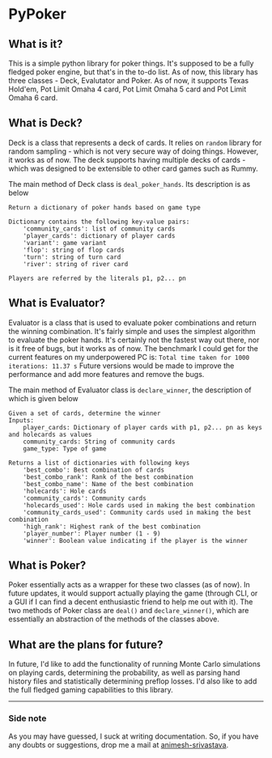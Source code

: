 # PyPoker

## What is it?
This is a simple python library for poker things. It's supposed to be a fully fledged poker engine, but that's in the to-do list. As of now, this library has three classes - Deck, Evalutator and Poker. As of now, it supports Texas Hold'em, Pot Limit Omaha 4 card, Pot Limit Omaha 5 card and Pot Limit Omaha 6 card.

## What is Deck?
Deck is a class that represents a deck of cards. It relies on ```random``` library for random sampling - which is not very secure way of doing things. However, it works as of now. The deck supports having multiple decks of cards - which was designed to be extensible to other card games such as Rummy.

The main method of Deck class is ```deal_poker_hands```. Its description is as below

```
Return a dictionary of poker hands based on game type

Dictionary contains the following key-value pairs:
    'community_cards': list of community cards
    'player_cards': dictionary of player cards
    'variant': game variant
    'flop': string of flop cards
    'turn': string of turn card
    'river': string of river card

Players are referred by the literals p1, p2... pn
```
## What is Evaluator?
Evaluator is a class that is used to evaluate poker combinations and return the winning combination. It's fairly simple and uses the simplest algorithm to evaluate the poker hands. It's certainly not the fastest way out there, nor is it free of bugs, but it works as of now. The benchmark I could get for the current features on my underpowered PC is: ```Total time taken for 1000 iterations: 11.37 s``` Future versions would be made to improve the performance and add more features and remove the bugs.

The main method of Evaluator class is ```declare_winner```, the description of which is given below
```
Given a set of cards, determine the winner
Inputs:
    player_cards: Dictionary of player cards with p1, p2... pn as keys and holecards as values
    community_cards: String of community cards
    game_type: Type of game

Returns a list of dictionaries with following keys
    'best_combo': Best combination of cards
    'best_combo_rank': Rank of the best combination
    'best_combo_name': Name of the best combination
    'holecards': Hole cards
    'community_cards': Community cards
    'holecards_used': Hole cards used in making the best combination
    'community_cards_used': Community cards used in making the best combination
    'high_rank': Highest rank of the best combination
    'player_number': Player number (1 - 9)
    'winner': Boolean value indicating if the player is the winner

```

## What is Poker?
Poker essentially acts as a wrapper for these two classes (as of now). In future updates, it would support actually playing the game (through CLI, or a GUI if I can find a decent enthusiastic friend to help me out with it). The two methods of Poker class are ```deal()``` and ```declare_winner()```, which are essentially an abstraction of the methods of the classes above.

## What are the plans for future?
In future, I'd like to add the functionality of running Monte Carlo simulations on playing cards, determining the probability, as well as parsing hand history files and statistically determining preflop losses. I'd also like to add the full fledged gaming capabilities to this library.

---


### Side note
As you may have guessed, I suck at writing documentation. So, if you have any doubts or suggestions, drop me a mail at [animesh-srivastava](mailto:animesh.srivastava.1999@gmail.com).



